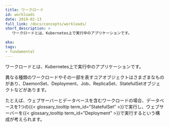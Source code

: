 ```yaml
---
title: ワークロード
id: workloads
date: 2019-02-13
full_link: /docs/concepts/workloads/
short_description: >
   ワークロードとは、Kubernetes上で実行中のアプリケーションです。

aka: 
tags:
- fundamental
---
```

   ワークロードとは、Kubernetes上で実行中のアプリケーションです。

<!--more--> 

異なる種類のワークロードやその一部を表すコアオブジェクトはさまざまなものがあり、DaemonSet、Deployment、Job、ReplicaSet、StatefulSetオブジェクトなどがあります。

たとえば、ウェブサーバーとデータベースを含むワークロードの場合、データベースを1つの{{< glossary_tooltip term_id="StatefulSet" >}}で実行し、ウェブサーバーを{{< glossary_tooltip term_id="Deployment" >}}で実行するという構成が考えられます。

